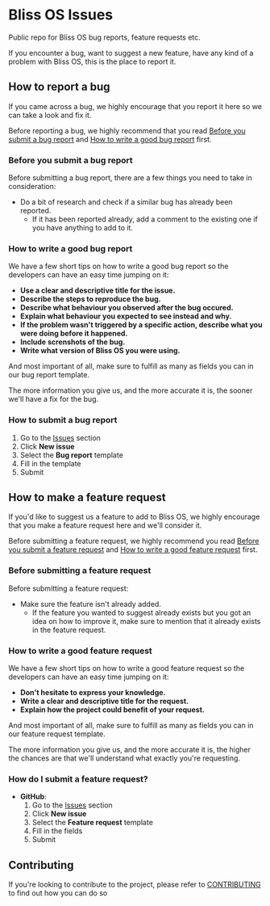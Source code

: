 # Bliss OS Issues

Public repo for Bliss OS bug reports, feature requests etc.

If you encounter a bug, want to suggest a new feature, have any kind of a problem with Bliss OS, this is the place to report it.

## How to report a bug

If you came across a bug, we highly encourage that you report it here so we can take a look and fix it.

Before reporting a bug, we highly recommend that you read [Before you submit a bug report](#before-you-submit-a-bug-report) and [How to write a good bug report](#how-to-write-a-good-bug-report) first.

### Before you submit a bug report

Before submitting a bug report, there are a few things you need to take in consideration:

* Do a bit of research and check if a similar bug has already been reported.
  * If it has been reported already, add a comment to the existing one if you have anything to add to it.

### How to write a good bug report

We have a few short tips on how to write a good bug report so the developers can have an easy time jumping on it:

* **Use a clear and descriptive title for the issue.**
* **Describe the steps to reproduce the bug.**
* **Describe what behaviour you observed after the bug occured.**
* **Explain what behaviour you expected to see instead and why.**
* **If the problem wasn't triggered by a specific action, describe what you were doing before it happened.**
* **Include screnshots of the bug.**
* **Write what version of Bliss OS you were using.**

And most important of all, make sure to fulfill as many as fields you can in our bug report template.

The more information you give us, and the more accurate it is, the sooner we'll have a fix for the bug.

### How to submit a bug report

  1. Go to the [Issues](https://github.com/BlissRoms-x86/support/issues) section
  2. Click **New issue**
  3. Select the **Bug report** template
  4. Fill in the template
  5. Submit

## How to make a feature request

If you'd like to suggest us a feature to add to Bliss OS, we highly encourage that you make a feature request here and we'll consider it.

Before submitting a feature request, we highly recommend you read [Before you submit a feature request](#before-you-submit-a-feature-request) and [How to write a good feature request](#how-to-write-a-good-feature-request) first.

### Before submitting a feature request

Before submitting a feature request:

* Make sure the feature isn't already added.
  * If the feature you wanted to suggest already exists but you got an idea on how to improve it, make sure to mention that it already exists in the feature request.

### How to write a good feature request

We have a few short tips on how to write a good feature request so the developers can have an easy time jumping on it:

* **Don't hesitate to express your knowledge.**
* **Write a clear and descriptive title for the request.**
* **Explain how the project could benefit of your request.**

And most important of all, make sure to fulfill as many as fields you can in our feature request template.

The more information you give us, and the more accurate it is, the higher the chances are that we'll understand what exactly you're requesting.

### How do I submit a feature request?

* **GitHub**:
  1. Go to the [Issues](https://github.com/BlissRoms-x86/support/issues) section
  2. Click **New issue**
  3. Select the **Feature request** template
  4. Fill in the fields
  5. Submit

## Contributing

If you're looking to contribute to the project, please refer to [CONTRIBUTING](CONTRIBUTING.md) to find out how you can do so
